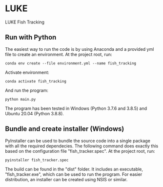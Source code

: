 # LUKE
LUKE Fish Tracking

## Run with Python
The easiest way to run the code is by using Anaconda and a provided yml file to create an environment. At the project root, run:
```
conda env create --file environment.yml --name fish_tracking
```
Activate environment:
```
conda activate fish_tracking
```
And run the program:
```
python main.py
```
The program has been tested in Windows (Python 3.7.6 and 3.8.5) and Ubuntu 20.04 (Python 3.8.8).

## Bundle and create installer (Windows)
PyInstaller can be used to bundle the source code into a single package with all the required dependecies. The following command does exactly this based on the configuration file "fish_tracker.spec". At the project root, run:
```
pyinstaller fish_tracker.spec
```
The build can be found in the "dist" folder. It includes an executable, "fish_tracker.exe", which can be used to run the program.
For easier distribution, an installer can be created using NSIS or similar.